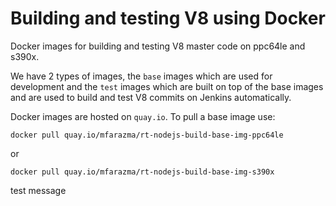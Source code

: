 # Building and testing V8 using Docker
Docker images for building and testing V8 master code on ppc64le and s390x.

We have 2 types of images, the `base` images which are used for development and the `test` images which are built on top of the base images and are used to build and test V8 commits on Jenkins automatically.

Docker images are hosted on `quay.io`. To pull a base image use:
```
docker pull quay.io/mfarazma/rt-nodejs-build-base-img-ppc64le
```
or
```
docker pull quay.io/mfarazma/rt-nodejs-build-base-img-s390x
```
test message
